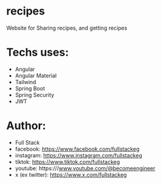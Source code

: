 # recipes
Website for Sharing recipes, and getting recipes

# Techs uses:
- Angular
- Angular Material
- Tailwind
- Spring Boot
- Spring Security
- JWT

# Author:
- Full Stack
- facebook: https://www.facebook.com/fullstackeg
- instagram: https://www.instagram.com/fullstackeg
- tiktok: https://www.tiktok.com/fullstackeg
- youtube: https:///www.youtube.com/@becomeengineer
- x (ex twitter): https://www.x.com/fullstackeg

